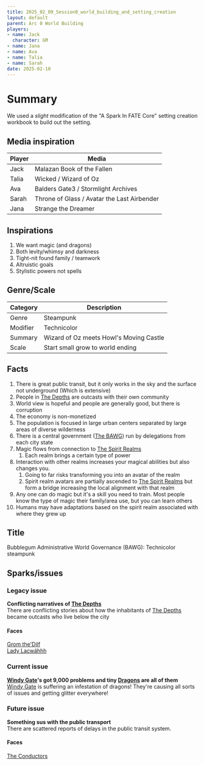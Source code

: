 ```yaml
---
title: 2025_02_09_Session0_world_building_and_setting_creation
layout: default
parent: Arc 0 World Building
players:
- name: Jack
  character: GM
- name: Jana
- name: Ava
- name: Talia
- name: Sarah
date: 2025-02-10
---
```


# Summary
We used a *slight* modification of the "A Spark In FATE Core" setting creation workbook to build out the setting. 

## Media inspiration

| Player                   | Media                                       |
| ------------------------ | ------------------------------------------- |
| Jack | Malazan Book of the Fallen                  |
| Talia | Wicked / Wizard of Oz                       |
| Ava | Balders Gate3 / Stormlight Archives         |
| Sarah | Throne of Glass / Avatar the Last Airbender |
| Jana | Strange the Dreamer                         |

## Inspirations
1. We want magic (and dragons)
2. Both levity/whimsy and darkness
3. Tight-nit found family / teamwork
4. Altruistic goals
5. Stylistic powers not spells

## Genre/Scale

| Category | Description                             |
| -------- | --------------------------------------- |
| Genre    | Steampunk                               |
| Modifier | Technicolor                             |
| Summary  | Wizard of Oz meets Howl's Moving Castle |
| Scale    | Start small grow to world ending        |

## Facts
1. There is great public transit, but it only works in the sky and the surface not underground (Which is extensive)
2. People in [The Depths](/FATE_in_the_BAWG/locations/The_Depths.html) are outcasts with their own community
3. World view is hopeful and people are generally good, but there is corruption
4. The economy is non-monetized
5. The population is focused in large urban centers separated by large areas of diverse wilderness
6. There is a central government ([The BAWG](/FATE_in_the_BAWG/factions/The_BAWG.html)) run by delegations from each city state 
7. Magic flows from connection to [The Spirit Realms](/FATE_in_the_BAWG/locations/The_Spirit_Realms.html)
	1. Each realm brings a certain type of power
8. Interaction with other realms increases your magical abilities but also changes you. 
	1. Going to far risks transforming you into an avatar of the realm
	2. Spirit realm avatars are partially ascended to [The Spirit Realms](/FATE_in_the_BAWG/locations/The_Spirit_Realms.html) but form a bridge increasing the local alignment with that realm
9. Any one can do magic but it's a skill you need to train. Most people know the type of magic their family/area use, but you can learn others
10. Humans may have adaptations based on the spirit realm associated with where they grew up

## Title
Bubblegum Administrative World Governance (BAWG): Technicolor steampunk

## Sparks/issues
### Legacy issue
**Conflicting narratives of [The Depths](/FATE_in_the_BAWG/locations/The_Depths.html)**  \
There are conflicting stories about how the inhabitants of [The Depths](/FATE_in_the_BAWG/locations/The_Depths.html) became outcasts who live below the city
#### Faces
[Grom the'Dilf](/FATE_in_the_BAWG/NPCs/Grom_the_Dilf.html) \
[Lady Lacwáhhh](/FATE_in_the_BAWG/NPCs/Lady_Lacwáhhh.html)
### Current issue
**[Windy Gate](/FATE_in_the_BAWG/locations/Windy_Gate.html)'s got 9,000 problems and tiny [Dragons](/FATE_in_the_BAWG/creatures/Dragons.html) are all of them** \
[Windy Gate](/FATE_in_the_BAWG/locations/Windy_Gate.html) is suffering an infestation of dragons! They're causing all sorts of issues and getting glitter everywhere!

### Future issue
**Something sus with the public transport** \
There are scattered reports of delays in the public transit system.
#### Faces
[The Conductors](/FATE_in_the_BAWG/factions/The_Conductors.html)
